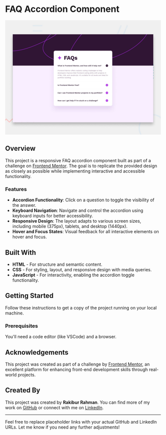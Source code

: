 # FAQ Accordion Component

![Design preview for the FAQ accordion coding challenge](./design/desktop-preview.jpg)

## Overview

This project is a responsive FAQ accordion component built as part of a challenge on [Frontend Mentor](https://www.frontendmentor.io). The goal is to replicate the provided design as closely as possible while implementing interactive and accessible functionality.

### Features

- **Accordion Functionality**: Click on a question to toggle the visibility of the answer.
- **Keyboard Navigation**: Navigate and control the accordion using keyboard inputs for better accessibility.
- **Responsive Design**: The layout adapts to various screen sizes, including mobile (375px), tablets, and desktop (1440px).
- **Hover and Focus States**: Visual feedback for all interactive elements on hover and focus.

## Built With

- **HTML** - For structure and semantic content.
- **CSS** - For styling, layout, and responsive design with media queries.
- **JavaScript** - For interactivity, enabling the accordion toggle functionality.

## Getting Started

Follow these instructions to get a copy of the project running on your local machine.

### Prerequisites

You'll need a code editor (like VSCode) and a browser.

## Acknowledgements

This project was created as part of a challenge by [Frontend Mentor](https://www.frontendmentor.io), an excellent platform for enhancing front-end development skills through real-world projects.

## Created By

This project was created by **Rakibur Rahman**. You can find more of my work on [GitHub](https://github.com/rakiburrahman307) or connect with me on [LinkedIn](https://www.linkedin.com/in/md-rakibur-rahman-14b33a2a4).

---

Feel free to replace placeholder links with your actual GitHub and LinkedIn URLs. Let me know if you need any further adjustments!
